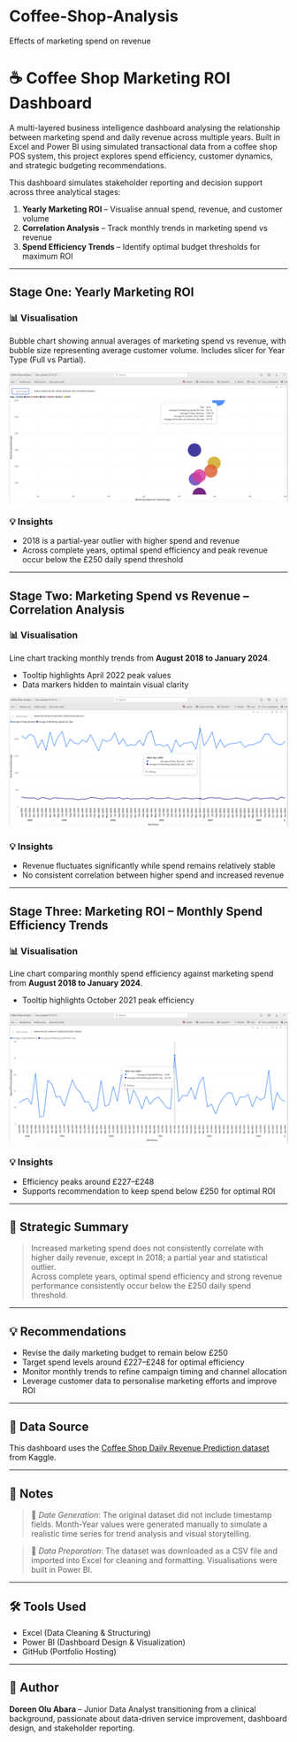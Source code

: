# Coffee-Shop-Analysis
Effects of marketing spend on revenue
# ☕ Coffee Shop Marketing ROI Dashboard

A multi-layered business intelligence dashboard analysing the relationship between marketing spend and daily revenue across multiple years. Built in Excel and Power BI using simulated transactional data from a coffee shop POS system, this project explores spend efficiency, customer dynamics, and strategic budgeting recommendations.

This dashboard simulates stakeholder reporting and decision support across three analytical stages:

1. **Yearly Marketing ROI** – Visualise annual spend, revenue, and customer volume  
2. **Correlation Analysis** – Track monthly trends in marketing spend vs revenue  
3. **Spend Efficiency Trends** – Identify optimal budget thresholds for maximum ROI

---

## Stage One: Yearly Marketing ROI  
### 📊 Visualisation  
Bubble chart showing annual averages of marketing spend vs revenue, with bubble size representing average customer volume. Includes slicer for Year Type (Full vs Partial).

![Bubble Chart](Overview.png)

### 💡 Insights  
- 2018 is a partial-year outlier with higher spend and revenue  
- Across complete years, optimal spend efficiency and peak revenue occur below the £250 daily spend threshold

---

## Stage Two: Marketing Spend vs Revenue – Correlation Analysis  
### 📊 Visualisation  
Line chart tracking monthly trends from **August 2018 to January 2024**.  
- Tooltip highlights April 2022 peak values  
- Data markers hidden to maintain visual clarity

![Correlation Line Chart](Correlation.png)

### 💡 Insights  
- Revenue fluctuates significantly while spend remains relatively stable  
- No consistent correlation between higher spend and increased revenue

---

## Stage Three: Marketing ROI – Monthly Spend Efficiency Trends  
### 📊 Visualisation  
Line chart comparing monthly spend efficiency against marketing spend from **August 2018 to January 2024**.   
- Tooltip highlights October 2021 peak efficiency

![Efficiency Line Chart](SpendEfficiency.png)

### 💡 Insights  
- Efficiency peaks around £227–£248  
- Supports recommendation to keep spend below £250 for optimal ROI

---

## 🧠 Strategic Summary

> Increased marketing spend does not consistently correlate with higher daily revenue, except in 2018; a partial year and statistical outlier.  
> Across complete years, optimal spend efficiency and strong revenue performance consistently occur below the £250 daily spend threshold.

---

## 💡 Recommendations

- Revise the daily marketing budget to remain below £250  
- Target spend levels around £227–£248 for optimal efficiency  
- Monitor monthly trends to refine campaign timing and channel allocation  
- Leverage customer data to personalise marketing efforts and improve ROI

---

## 📂 Data Source

This dashboard uses the [Coffee Shop Daily Revenue Prediction dataset](https://www.kaggle.com/datasets/himelsarder/coffee-shop-daily-revenue-prediction-) from Kaggle.

---

## 📝 Notes

> 📅 *Date Generation*: The original dataset did not include timestamp fields. Month-Year values were generated manually to simulate a realistic time series for trend analysis and visual storytelling.

> 🧹 *Data Preparation*: The dataset was downloaded as a CSV file and imported into Excel for cleaning and formatting. Visualisations were built in Power BI.

---

## 🛠️ Tools Used

- Excel (Data Cleaning & Structuring)  
- Power BI (Dashboard Design & Visualization)  
- GitHub (Portfolio Hosting)

---

## 👤 Author

**Doreen Olu Abara** – Junior Data Analyst transitioning from a clinical background, passionate about data-driven service improvement, dashboard design, and stakeholder reporting.
